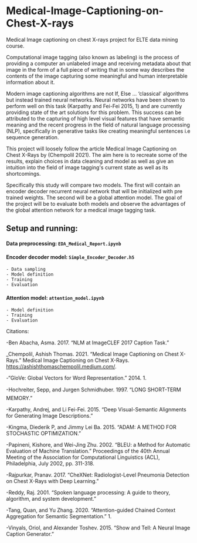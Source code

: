 # Medical-Image-Captioning-on-Chest-X-rays
Medical Image captioning on chest X-rays project for ELTE data mining course.

Computational image tagging (also known as labeling)  is the process of providing a computer an unlabeled image and receiving metadata about that image in the form of a full piece of writing that in some way describes the contents of the image capturing some meaningful and human interpretable information about it.

Modern image captioning algorithms are not If, Else ... ‘classical’ algorithms but instead trained neural networks. Neural networks have been shown to perform well on this task (Karpathy and Fei-Fei 2015, 1) and are currently providing state of the art solutions for this problem. This success can be attributed to the capturing of high level visual features that have semantic meaning and the recent progress in the field of natural language processing (NLP), specifically in generative tasks like creating meaningful sentences i.e sequence generation.

This project will loosely follow the article Medical Image Captioning on Chest X-Rays by (Chempolil 2021). The aim here is to recreate some of the results, explain choices in data cleaning and model as well as give an intuition into the field of image tagging's current state as well as its shortcomings. 

Specifically this study will compare two models. The first will contain an encoder decoder recurrent neural network that will be initialized with pre trained weights.  The second will be a global attention model. The goal of the project will be to evaluate  both models and observe the advantages of the global attention network for a medical image tagging task.

## Setup and running:

  #### Data preprocessing: `EDA_Medical_Report.ipynb`
  #### Encoder decoder model: `Simple_Encoder_Decoder.h5`
    - Data sampling
    - Model definition
    - Training
    - Evaluation
  #### Attention model: `attention_model.ipynb`
    - Model definition
    - Training
    - Evaluation

Citations:

-Ben Abacha, Asma. 2017. “NLM at ImageCLEF 2017 Caption Task.”

_Chempolil, Ashish Thomas. 2021. “Medical Image Captioning on Chest X-Rays.” Medical Image Captioning on Chest X-Rays. https://ashishthomaschempolil.medium.com/.

-“GloVe: Global Vectors for Word Representation.” 2014. 1.

-Hochreiter, Sepp, and Jurgen Schmidhuber. 1997. “LONG SHORT-TERM MEMORY.”

-Karpathy, Andrej, and Li Fei-Fei. 2015. “Deep Visual-Semantic Alignments for Generating Image Descriptions.”

-Kingma, Diederik P, and Jimmy Lei Ba. 2015. “ADAM: A METHOD FOR STOCHASTIC OPTIMIZATION.”

-Papineni, Kishore, and Wei-Jing Zhu. 2002. “BLEU: a Method for Automatic Evaluation of Machine Translation.” Proceedings of the 40th Annual Meeting of the Association for Computational Linguistics (ACL), Philadelphia, July 2002, pp. 311-318.

-Rajpurkar, Pranav. 2017. “CheXNet: Radiologist-Level Pneumonia Detection on Chest X-Rays with Deep Learning.”

-Reddy, Raj. 2001. “Spoken language processing: A guide to theory, algorithm, and system development.”

-Tang, Quan, and Yu Zhang. 2020. “Attention-guided Chained Context Aggregation for Semantic Segmentation.” 1.

-Vinyals, Oriol, and Alexander Toshev. 2015. “Show and Tell: A Neural Image Caption Generator.”
